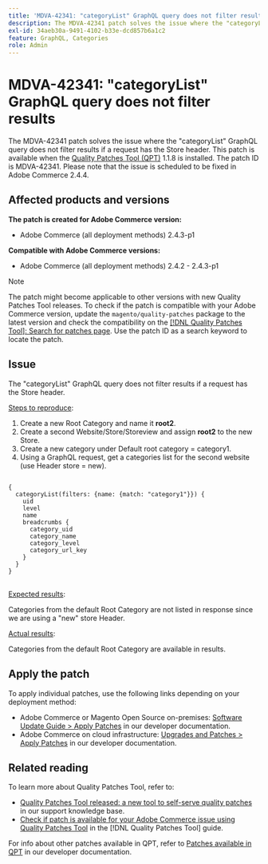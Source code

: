 ```yaml
---
title: 'MDVA-42341: "categoryList" GraphQL query does not filter results'
description: The MDVA-42341 patch solves the issue where the "categoryList" GraphQL query does not filter results if a request has the Store header. This patch is available when the [Quality Patches Tool (QPT)](https://experienceleague.adobe.com/en/docs/commerce-knowledge-base/kb/announcements/commerce-announcements/magento-quality-patches-released-new-tool-to-self-serve-quality-patches) 1.1.8 is installed. The patch ID is MDVA-42341. Please note that the issue is scheduled to be fixed in Adobe Commerce 2.4.4.
exl-id: 34aeb30a-9491-4102-b33e-dcd857b6a1c2
feature: GraphQL, Categories
role: Admin
---
```

# MDVA-42341: "categoryList" GraphQL query does not filter results

The MDVA-42341 patch solves the issue where the "categoryList" GraphQL query does not filter results if a request has the Store header. This patch is available when the [Quality Patches Tool (QPT)](https://experienceleague.adobe.com/en/docs/commerce-knowledge-base/kb/announcements/commerce-announcements/magento-quality-patches-released-new-tool-to-self-serve-quality-patches) 1.1.8 is installed. The patch ID is MDVA-42341. Please note that the issue is scheduled to be fixed in Adobe Commerce 2.4.4.

## Affected products and versions

**The patch is created for Adobe Commerce version:**

* Adobe Commerce (all deployment methods) 2.4.3-p1

**Compatible with Adobe Commerce versions:**

* Adobe Commerce (all deployment methods) 2.4.2 - 2.4.3-p1

>[!NOTE]
>
>The patch might become applicable to other versions with new Quality Patches Tool releases. To check if the patch is compatible with your Adobe Commerce version, update the `magento/quality-patches` package to the latest version and check the compatibility on the [[!DNL Quality Patches Tool]: Search for patches page](https://experienceleague.adobe.com/en/docs/commerce-knowledge-base/kb/announcements/commerce-announcements/magento-quality-patches-released-new-tool-to-self-serve-quality-patches). Use the patch ID as a search keyword to locate the patch.

## Issue

The "categoryList" GraphQL query does not filter results if a request has the Store header.

<u>Steps to reproduce</u>:

1. Create a new Root Category and name it **root2**.
1. Create a second Website/Store/Storeview and assign **root2** to the new Store.
1. Create a new category under Default root category = category1.
1. Using a GraphQL request, get a categories list for the second website (use Header store = new).

<pre>
<code class="language-graphql">
{
  categoryList(filters: {name: {match: "category1"}}) {
    uid
    level
    name
    breadcrumbs {
      category_uid
      category_name
      category_level
      category_url_key
    }
  }
}
</code>
</pre>

<u>Expected results</u>:

Categories from the default Root Category are not listed in response since we are using a "new" store Header.

<u>Actual results</u>:

Categories from the default Root Category are available in results.

## Apply the patch

To apply individual patches, use the following links depending on your deployment method:

* Adobe Commerce or Magento Open Source on-premises: [Software Update Guide > Apply Patches](https://devdocs.magento.com/guides/v2.4/comp-mgr/patching/mqp.html) in our developer documentation.
* Adobe Commerce on cloud infrastructure: [Upgrades and Patches > Apply Patches](https://devdocs.magento.com/cloud/project/project-patch.html) in our developer documentation.

## Related reading

To learn more about Quality Patches Tool, refer to:

* [Quality Patches Tool released: a new tool to self-serve quality patches](https://experienceleague.adobe.com/en/docs/commerce-knowledge-base/kb/announcements/commerce-announcements/magento-quality-patches-released-new-tool-to-self-serve-quality-patches) in our support knowledge base.
* [Check if patch is available for your Adobe Commerce issue using Quality Patches Tool](/help/tools/quality-patches-tool/patches-available-in-qpt/check-patch-for-magento-issue-with-magento-quality-patches.md) in the [!DNL Quality Patches Tool] guide.

For info about other patches available in QPT, refer to [Patches available in QPT](https://devdocs.magento.com/quality-patches/tool.html#patch-grid) in our developer documentation.
